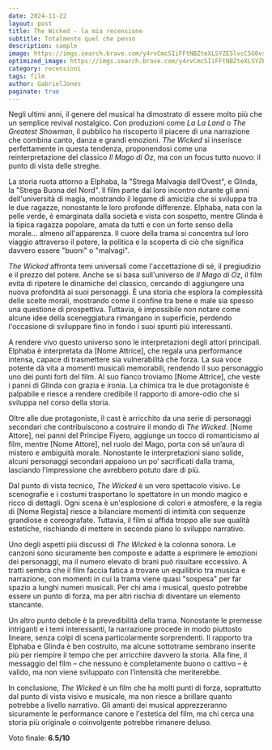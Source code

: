 ```yaml
---
date: 2024-11-22
layout: post
title: The Wicked - la mia recensione 
subtitle: Totalmente quel che penso
description: sample
image: https://imgs.search.brave.com/y4rvCmcSIiFFtNBZteXLSYZE5lvcC5G0vs8sSrAuRNE/rs:fit:860:0:0:0/g:ce/aHR0cHM6Ly9ldy5j/b20vdGhtYi9FeGtf/QUVGeHVNTWpFTTlz/ZkJYOGFzSkdZWFU9/LzE1MDB4MC9maWx0/ZXJzOm5vX3Vwc2Nh/bGUoKTptYXhfYnl0/ZXMoMTUwMDAwKTpz/dHJpcF9pY2MoKS9X/aWNrZWQtQ3ludGhp/YS1Fcml2by0wMTA1/MjMtOGVjMTYyYzhm/MGMzNDU0MWE0NDlh/N2U4NTcxMjQ0ZmIu/anBn
optimized_image: https://imgs.search.brave.com/y4rvCmcSIiFFtNBZteXLSYZE5lvcC5G0vs8sSrAuRNE/rs:fit:860:0:0:0/g:ce/aHR0cHM6Ly9ldy5j/b20vdGhtYi9FeGtf/QUVGeHVNTWpFTTlz/ZkJYOGFzSkdZWFU9/LzE1MDB4MC9maWx0/ZXJzOm5vX3Vwc2Nh/bGUoKTptYXhfYnl0/ZXMoMTUwMDAwKTpz/dHJpcF9pY2MoKS9X/aWNrZWQtQ3ludGhp/YS1Fcml2by0wMTA1/MjMtOGVjMTYyYzhm/MGMzNDU0MWE0NDlh/N2U4NTcxMjQ0ZmIu/anBn
category: recensioni
tags: film
author: GabrielJones
paginate: true
---
```


Negli ultimi anni, il genere del musical ha dimostrato di essere molto più che un semplice revival nostalgico. Con produzioni come *La La Land* o *The Greatest Showman*, il pubblico ha riscoperto il piacere di una narrazione che combina canto, danza e grandi emozioni. *The Wicked* si inserisce perfettamente in questa tendenza, proponendosi come una reinterpretazione del classico *Il Mago di Oz*, ma con un focus tutto nuovo: il punto di vista delle streghe.

La storia ruota attorno a Elphaba, la "Strega Malvagia dell’Ovest", e Glinda, la "Strega Buona del Nord". Il film parte dal loro incontro durante gli anni dell'università di magia, mostrando il legame di amicizia che si sviluppa tra le due ragazze, nonostante le loro profonde differenze. Elphaba, nata con la pelle verde, è emarginata dalla società e vista con sospetto, mentre Glinda è la tipica ragazza popolare, amata da tutti e con un forte senso della morale… almeno all'apparenza. Il cuore della trama si concentra sul loro viaggio attraverso il potere, la politica e la scoperta di ciò che significa davvero essere "buoni" o "malvagi".

*The Wicked* affronta temi universali come l'accettazione di sé, il pregiudizio e il prezzo del potere. Anche se si basa sull'universo de *Il Mago di Oz*, il film evita di ripetere le dinamiche del classico, cercando di aggiungere una nuova profondità ai suoi personaggi. È una storia che esplora la complessità delle scelte morali, mostrando come il confine tra bene e male sia spesso una questione di prospettiva. Tuttavia, è impossibile non notare come alcune idee della sceneggiatura rimangano in superficie, perdendo l'occasione di sviluppare fino in fondo i suoi spunti più interessanti.

A rendere vivo questo universo sono le interpretazioni degli attori principali. Elphaba è interpretata da [Nome Attrice], che regala una performance intensa, capace di trasmettere sia vulnerabilità che forza. La sua voce potente dà vita a momenti musicali memorabili, rendendo il suo personaggio uno dei punti forti del film. Al suo fianco troviamo [Nome Attrice], che veste i panni di Glinda con grazia e ironia. La chimica tra le due protagoniste è palpabile e riesce a rendere credibile il rapporto di amore-odio che si sviluppa nel corso della storia.

Oltre alle due protagoniste, il cast è arricchito da una serie di personaggi secondari che contribuiscono a costruire il mondo di *The Wicked*. [Nome Attore], nei panni del Principe Fiyero, aggiunge un tocco di romanticismo al film, mentre [Nome Attore], nel ruolo del Mago, porta con sé un’aura di mistero e ambiguità morale. Nonostante le interpretazioni siano solide, alcuni personaggi secondari appaiono un po’ sacrificati dalla trama, lasciando l’impressione che avrebbero potuto dare di più.

Dal punto di vista tecnico, *The Wicked* è un vero spettacolo visivo. Le scenografie e i costumi trasportano lo spettatore in un mondo magico e ricco di dettagli. Ogni scena è un'esplosione di colori e atmosfere, e la regia di [Nome Regista] riesce a bilanciare momenti di intimità con sequenze grandiose e coreografate. Tuttavia, il film si affida troppo alle sue qualità estetiche, rischiando di mettere in secondo piano lo sviluppo narrativo.

Uno degli aspetti più discussi di *The Wicked* è la colonna sonora. Le canzoni sono sicuramente ben composte e adatte a esprimere le emozioni dei personaggi, ma il numero elevato di brani può risultare eccessivo. A tratti sembra che il film faccia fatica a trovare un equilibrio tra musica e narrazione, con momenti in cui la trama viene quasi "sospesa" per far spazio a lunghi numeri musicali. Per chi ama i musical, questo potrebbe essere un punto di forza, ma per altri rischia di diventare un elemento stancante.

Un altro punto debole è la prevedibilità della trama. Nonostante le premesse intriganti e i temi interessanti, la narrazione procede in modo piuttosto lineare, senza colpi di scena particolarmente sorprendenti. Il rapporto tra Elphaba e Glinda è ben costruito, ma alcune sottotrame sembrano inserite più per riempire il tempo che per arricchire davvero la storia. Alla fine, il messaggio del film – che nessuno è completamente buono o cattivo – è valido, ma non viene sviluppato con l’intensità che meriterebbe.

In conclusione, *The Wicked* è un film che ha molti punti di forza, soprattutto dal punto di vista visivo e musicale, ma non riesce a brillare quanto potrebbe a livello narrativo. Gli amanti dei musical apprezzeranno sicuramente le performance canore e l'estetica del film, ma chi cerca una storia più originale o coinvolgente potrebbe rimanere deluso.

Voto finale: **6.5/10**
